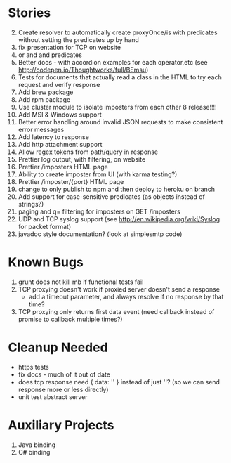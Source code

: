 Stories
=======
2. Create resolver to automatically create proxyOnce/is with predicates without
  setting the predicates up by hand
1. fix presentation for TCP on website
1. or and and predicates
4. Better docs - with accordion examples for each operator,etc (see http://codepen.io/Thoughtworks/full/BEmsu)
4. Tests for documents that actually read a class in the HTML to try each request and verify response
6. Add brew package
7. Add rpm package
8. Use cluster module to isolate imposters from each other
8 release!!!!
8. Add MSI & Windows support
9. Better error handling around invalid JSON requests to make consistent error messages
1. Add latency to response
1. Add http attachment support
1. Allow regex tokens from path/query in response
20. Prettier log output, with filtering, on website
21. Prettier /imposters HTML page
22. Ability to create imposter from UI (with karma testing?)
23. Prettier /imposter/{port} HTML page
25. change to only publish to npm and then deploy to heroku on branch
26. Add support for case-sensitive predicates (as objects instead of strings?)
27. paging and q= filtering for imposters on GET /imposters
28. UDP and TCP syslog support (see http://en.wikipedia.org/wiki/Syslog for packet format)
30. javadoc style documentation? (look at simplesmtp code)

Known Bugs
==========
1. grunt does not kill mb if functional tests fail
2. TCP proxying doesn't work if proxied server doesn't send a response
   - add a timeout parameter, and always resolve if no response by that time?
3. TCP proxying only returns first data event (need callback instead of promise to callback multiple times?)

Cleanup Needed
==============
- https tests
- fix docs - much of it out of date
- does tcp response need { data: '' } instead of just ''? (so we can send response more or less directly)
- unit test abstract server

Auxiliary Projects
==================
1. Java binding
2. C# binding
